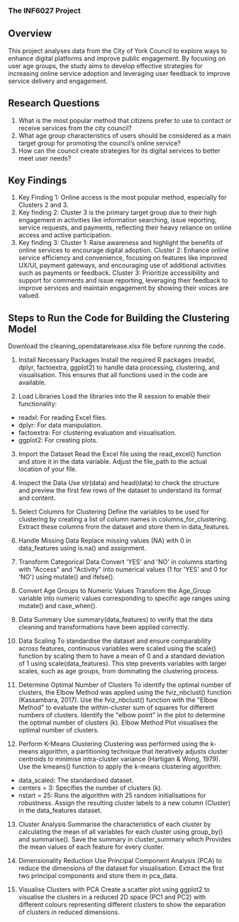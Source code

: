### The INF6027 Project

## Overview
This project analyses data from the City of York Council to explore ways to enhance digital platforms and improve public engagement. By focusing on user age groups, the study aims to develop effective strategies for increasing online service adoption and leveraging user feedback to improve service delivery and engagement.


## Research Questions
1.	What is the most popular method that citizens prefer to use to contact or receive services from the city council?
2.	What age group characteristics of users should be considered as a main target group for promoting the council’s online service?
3.	How can the council create strategies for its digital services to better meet user needs?


## Key Findings
1.	Key Finding 1: Online access is the most popular method, especially for Clusters 2 and 3.
2.	Key finding 2: Cluster 3 is the primary target group due to their high engagement in activities like information searching, issue reporting, service requests, and payments, reflecting their heavy reliance on online access and active participation.
3.	Key finding 3:
    Cluster 1: Raise awareness and highlight the benefits of online services to encourage digital adoption.
    Cluster 2: Enhance online service efficiency and convenience, focusing on features like improved UX/UI, payment gateways, and encouraging use of additional activities such as payments or feedback.
    Cluster 3: Prioritize accessibility and support for comments and issue reporting, leveraging their feedback to improve services and maintain engagement by showing their voices are valued.



## Steps to Run the Code for Building the Clustering Model

Download the cleaning_opendatarelease.xlsx file before running the code.


1.	Install Necessary Packages
Install the required R packages (readxl, dplyr, factoextra, ggplot2) to handle data processing, clustering, and visualisation. This ensures that all functions used in the code are available.

2.	Load Libraries
Load the libraries into the R session to enable their functionality:
  - readxl: For reading Excel files.
  - dplyr: For data manipulation.
  - factoextra: For clustering evaluation and visualisation.
  - ggplot2: For creating plots.
3.	Import the Dataset
Read the Excel file using the read_excel() function and store it in the data variable. Adjust the file_path to the actual location of your file.

4.	Inspect the Data
Use str(data) and head(data) to check the structure and preview the first few rows of the dataset to understand its format and content.

5.	Select Columns for Clustering
Define the variables to be used for clustering by creating a list of column names in columns_for_clustering. Extract these columns from the dataset and store them in data_features.

6.	Handle Missing Data
Replace missing values (NA) with 0 in data_features using is.na() and assignment.

7.	Transform Categorical Data
Convert 'YES' and 'NO' in columns starting with "Access" and "Activity" into numerical values (1 for 'YES' and 0 for 'NO') using mutate() and ifelse().

8.	Convert Age Groups to Numeric Values
Transform the Age_Group variable into numeric values corresponding to specific age ranges using mutate() and case_when().

9.	Data Summary
Use summary(data_features) to verify that the data cleaning and transformations have been applied correctly.

10.	Data Scaling
To standardise the dataset and ensure comparability across features, continuous variables were scaled using the scale() function by scaling them to have a mean of 0 and a standard deviation of 1 using scale(data_features). This step prevents variables with larger scales, such as age groups, from dominating the clustering process.

11.	Determine Optimal Number of Clusters
To identify the optimal number of clusters, the Elbow Method was applied using the fviz_nbclust() function (Kassambara, 2017). Use the fviz_nbclust() function with the "Elbow Method" to evaluate the within-cluster sum of squares for different numbers of clusters. Identify the "elbow point" in the plot to determine the optimal number of clusters (k). Elbow Method Plot visualises the optimal number of clusters. 

12.	Perform K-Means Clustering
Clustering was performed using the k-means algorithm, a partitioning technique that iteratively adjusts cluster centroids to minimise intra-cluster variance (Hartigan & Wong, 1979). Use the kmeans() function to apply the k-means clustering algorithm:
  - data_scaled: The standardised dataset.
  - centers = 3: Specifies the number of clusters (k).
  - nstart = 25: Runs the algorithm with 25 random initialisations for robustness. Assign the resulting cluster labels to a new column (Cluster) in the data_features dataset.
13.	Cluster Analysis
Summarise the characteristics of each cluster by calculating the mean of all variables for each cluster using group_by() and summarise(). Save the summary in cluster_summary which Provides the mean values of each feature for every cluster.

14.	Dimensionality Reduction
Use Principal Component Analysis (PCA) to reduce the dimensions of the dataset for visualisation. Extract the first two principal components and store them in pca_data.

15.	Visualise Clusters with PCA
Create a scatter plot using ggplot2 to visualise the clusters in a reduced 2D space (PC1 and PC2) with different colours representing different clusters to show the separation of clusters in reduced dimensions.


